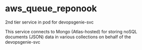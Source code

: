 # aws_queue_reponook
2nd tier service in pod for devopsgenie-svc

This service connects to Mongo (Atlas-hosted) for storing noSQL documents (JSON) data in various collections on behalf of the devopsgenie-svc
